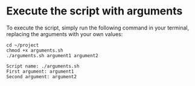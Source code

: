 # Execute the script with arguments

To execute the script, simply run the following command in your terminal, replacing the arguments with your own values:

```shell
cd ~/project
chmod +x arguments.sh
./arguments.sh argument1 argument2
```

```text
Script name: ./arguments.sh
First argument: argument1
Second argument: argument2
```